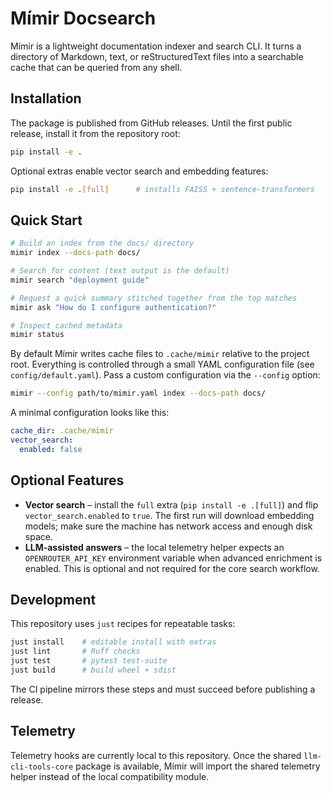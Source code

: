 # Mímir Docsearch

Mímir is a lightweight documentation indexer and search CLI. It turns a directory of
Markdown, text, or reStructuredText files into a searchable cache that can be queried from
any shell.

## Installation

The package is published from GitHub releases. Until the first public release, install it
from the repository root:

```bash
pip install -e .
```

Optional extras enable vector search and embedding features:

```bash
pip install -e .[full]      # installs FAISS + sentence-transformers
```

## Quick Start

```bash
# Build an index from the docs/ directory
mimir index --docs-path docs/

# Search for content (text output is the default)
mimir search "deployment guide"

# Request a quick summary stitched together from the top matches
mimir ask "How do I configure authentication?"

# Inspect cached metadata
mimir status
```

By default Mímir writes cache files to `.cache/mimir` relative to the project root.
Everything is controlled through a small YAML configuration file (see
`config/default.yaml`). Pass a custom configuration via the `--config` option:

```bash
mimir --config path/to/mimir.yaml index --docs-path docs/
```

A minimal configuration looks like this:

```yaml
cache_dir: .cache/mimir
vector_search:
  enabled: false
```

## Optional Features

- **Vector search** – install the `full` extra (`pip install -e .[full]`) and flip
  `vector_search.enabled` to `true`. The first run will download embedding models; make
  sure the machine has network access and enough disk space.
- **LLM-assisted answers** – the local telemetry helper expects an
  `OPENROUTER_API_KEY` environment variable when advanced enrichment is enabled. This is
  optional and not required for the core search workflow.

## Development

This repository uses `just` recipes for repeatable tasks:

```bash
just install    # editable install with extras
just lint       # Ruff checks
just test       # pytest test-suite
just build      # build wheel + sdist
```

The CI pipeline mirrors these steps and must succeed before publishing a release.

## Telemetry

Telemetry hooks are currently local to this repository. Once the shared
`llm-cli-tools-core` package is available, Mímir will import the shared telemetry helper
instead of the local compatibility module.
